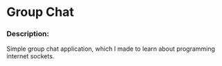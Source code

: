 # Group Chat

### Description:
Simple group chat application, which I made to learn about programming internet sockets.
